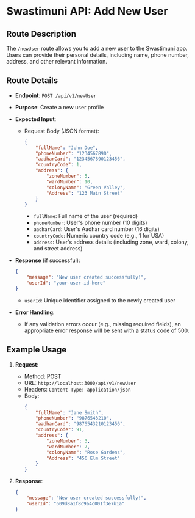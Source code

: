 # Swastimuni API: Add New User

## Route Description

The `/newUser` route allows you to add a new user to the Swastimuni app. Users can provide their personal details, including name, phone number, address, and other relevant information.

## Route Details

- **Endpoint**: `POST /api/v1/newUser`
- **Purpose**: Create a new user profile
- **Expected Input**:
  - Request Body (JSON format):
    ```json
    {
        "fullName": "John Doe",
        "phoneNumber": "1234567890",
        "aadharCard": "1234567890123456",
        "countryCode": 1,
        "address": {
            "zoneNumber": 5,
            "wardNumber": 10,
            "colonyName": "Green Valley",
            "Address": "123 Main Street"
        }
    }
    ```
    - `fullName`: Full name of the user (required)
    - `phoneNumber`: User's phone number (10 digits)
    - `aadharCard`: User's Aadhar card number (16 digits)
    - `countryCode`: Numeric country code (e.g., 1 for USA)
    - `address`: User's address details (including zone, ward, colony, and street address)

- **Response** (if successful):
  ```json
  {
      "message": "New user created successfully!",
      "userId": "your-user-id-here"
  }
  ```
  - `userId`: Unique identifier assigned to the newly created user

- **Error Handling**:
  - If any validation errors occur (e.g., missing required fields), an appropriate error response will be sent with a status code of 500.

## Example Usage

1. **Request**:
   - Method: POST
   - URL: `http://localhost:3000/api/v1/newUser`
   - Headers: `Content-Type: application/json`
   - Body:
     ```json
     {
         "fullName": "Jane Smith",
         "phoneNumber": "9876543210",
         "aadharCard": "9876543210123456",
         "countryCode": 91,
         "address": {
             "zoneNumber": 3,
             "wardNumber": 7,
             "colonyName": "Rose Gardens",
             "Address": "456 Elm Street"
         }
     }
     ```

2. **Response**:
   ```json
   {
       "message": "New user created successfully!",
       "userId": "609d8a1f8c9a4c001f3e7b1a"
   }
   ```
